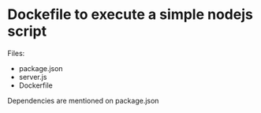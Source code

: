 # Dockefile to execute a simple nodejs script

Files:
- package.json
- server.js
- Dockerfile

Dependencies are mentioned on package.json

